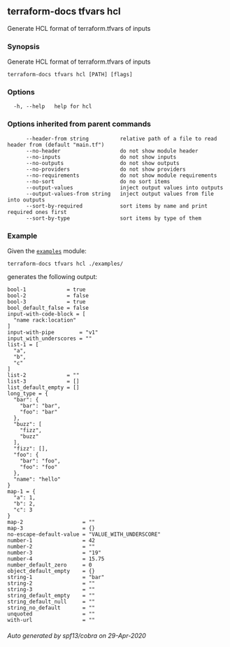 ## terraform-docs tfvars hcl

Generate HCL format of terraform.tfvars of inputs

### Synopsis

Generate HCL format of terraform.tfvars of inputs

```
terraform-docs tfvars hcl [PATH] [flags]
```

### Options

```
  -h, --help   help for hcl
```

### Options inherited from parent commands

```
      --header-from string          relative path of a file to read header from (default "main.tf")
      --no-header                   do not show module header
      --no-inputs                   do not show inputs
      --no-outputs                  do not show outputs
      --no-providers                do not show providers
      --no-requirements             do not show module requirements
      --no-sort                     do no sort items
      --output-values               inject output values into outputs
      --output-values-from string   inject output values from file into outputs
      --sort-by-required            sort items by name and print required ones first
      --sort-by-type                sort items by type of them
```

### Example

Given the [`examples`](/examples/) module:

```shell
terraform-docs tfvars hcl ./examples/
```

generates the following output:

    bool-1             = true
    bool-2             = false
    bool-3             = true
    bool_default_false = false
    input-with-code-block = [
      "name rack:location"
    ]
    input-with-pipe        = "v1"
    input_with_underscores = ""
    list-1 = [
      "a",
      "b",
      "c"
    ]
    list-2             = ""
    list-3             = []
    list_default_empty = []
    long_type = {
      "bar": {
        "bar": "bar",
        "foo": "bar"
      },
      "buzz": [
        "fizz",
        "buzz"
      ],
      "fizz": [],
      "foo": {
        "bar": "foo",
        "foo": "foo"
      },
      "name": "hello"
    }
    map-1 = {
      "a": 1,
      "b": 2,
      "c": 3
    }
    map-2                   = ""
    map-3                   = {}
    no-escape-default-value = "VALUE_WITH_UNDERSCORE"
    number-1                = 42
    number-2                = ""
    number-3                = "19"
    number-4                = 15.75
    number_default_zero     = 0
    object_default_empty    = {}
    string-1                = "bar"
    string-2                = ""
    string-3                = ""
    string_default_empty    = ""
    string_default_null     = ""
    string_no_default       = ""
    unquoted                = ""
    with-url                = ""


###### Auto generated by spf13/cobra on 29-Apr-2020
